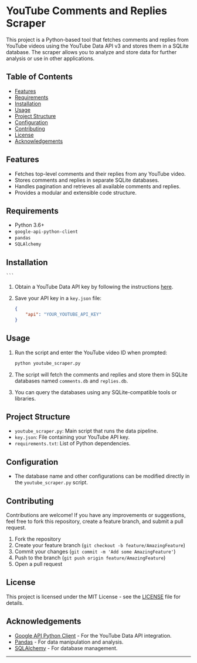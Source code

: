 

# YouTube Comments and Replies Scraper

This project is a Python-based tool that fetches comments and replies from YouTube videos using the YouTube Data API v3 and stores them in a SQLite database. The scraper allows you to analyze and store data for further analysis or use in other applications.

## Table of Contents

- [Features](#features)
- [Requirements](#requirements)
- [Installation](#installation)
- [Usage](#usage)
- [Project Structure](#project-structure)
- [Configuration](#configuration)
- [Contributing](#contributing)
- [License](#license)
- [Acknowledgements](#acknowledgements)

## Features

- Fetches top-level comments and their replies from any YouTube video.
- Stores comments and replies in separate SQLite databases.
- Handles pagination and retrieves all available comments and replies.
- Provides a modular and extensible code structure.

## Requirements

- Python 3.6+
- `google-api-python-client`
- `pandas`
- `SQLAlchemy`

## Installation


    ```

1. Obtain a YouTube Data API key by following the instructions [here](https://developers.google.com/youtube/v3/getting-started).

2. Save your API key in a `key.json` file:

    ```json
    {
        "api": "YOUR_YOUTUBE_API_KEY"
    }
    ```

## Usage

1. Run the script and enter the YouTube video ID when prompted:

    ```bash
    python youtube_scraper.py
    ```

2. The script will fetch the comments and replies and store them in SQLite databases named `comments.db` and `replies.db`.

3. You can query the databases using any SQLite-compatible tools or libraries.

## Project Structure

- `youtube_scraper.py`: Main script that runs the data pipeline.
- `key.json`: File containing your YouTube API key.
- `requirements.txt`: List of Python dependencies.

## Configuration

- The database name and other configurations can be modified directly in the `youtube_scraper.py` script.

## Contributing

Contributions are welcome! If you have any improvements or suggestions, feel free to fork this repository, create a feature branch, and submit a pull request.

1. Fork the repository
2. Create your feature branch (`git checkout -b feature/AmazingFeature`)
3. Commit your changes (`git commit -m 'Add some AmazingFeature'`)
4. Push to the branch (`git push origin feature/AmazingFeature`)
5. Open a pull request

## License

This project is licensed under the MIT License - see the [LICENSE](LICENSE) file for details.

## Acknowledgements

- [Google API Python Client](https://github.com/googleapis/google-api-python-client) - For the YouTube Data API integration.
- [Pandas](https://pandas.pydata.org/) - For data manipulation and analysis.
- [SQLAlchemy](https://www.sqlalchemy.org/) - For database management.

---
